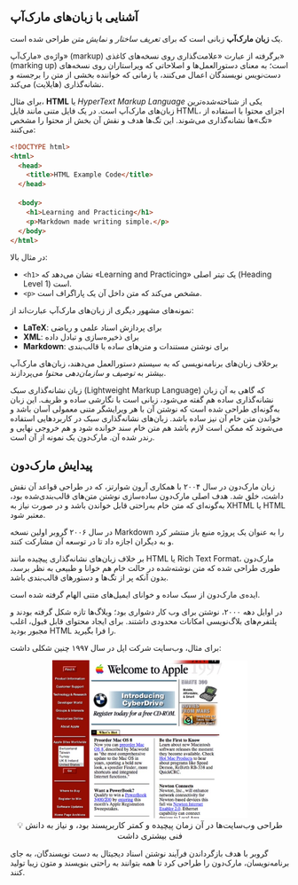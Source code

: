 ## آشنایی با زبان‌های مارک‌آپ

یک **زبان مارک‌آپ** زبانی است که برای _تعریف ساختار_ و _نمایش متن_ طراحی شده است.

واژه‌ی «مارک‌آپ» (markup) برگرفته از عبارت «علامت‌گذاری روی نسخه‌های کاغذی» (marking up) است؛ به معنای دستورالعمل‌ها و اصلاحاتی که ویراستاران روی نسخه‌های دست‌نویس نویسندگان اعمال می‌کنند، یا زمانی که خواننده بخشی از متن را برجسته و نشانه‌گذاری (هایلایت) می‌کند.

برای مثال، **HTML** یا _HyperText Markup Language_ یکی از شناخته‌شده‌ترین زبان‌های مارک‌آپ است. در یک فایل متنی مانند فایل HTML، اجزای محتوا با استفاده از «تگ»ها نشانه‌گذاری می‌شوند. این تگ‌ها هدف و نقش آن بخش از محتوا را مشخص می‌کنند:

```html
<!DOCTYPE html>
<html>
  <head>
    <title>HTML Example Code</title>
  </head>

  <body>
    <h1>Learning and Practicing</h1>
    <p>Markdown made writing simple.</p>
  </body>
</html>
```

در مثال بالا:

- `<h1>` نشان می‌دهد که «Learning and Practicing» یک تیتر اصلی (Heading Level 1) است.
- `<p>` مشخص می‌کند که متن داخل آن یک پاراگراف است.

نمونه‌های مشهور دیگری از زبان‌های مارک‌آپ عبارت‌اند از:

- **LaTeX**: برای پردازش اسناد علمی و ریاضی
- **XML**: برای ذخیره‌سازی و تبادل داده
- **Markdown**: برای نوشتن مستندات و متن‌های ساده با قالب‌بندی

برخلاف زبان‌های برنامه‌نویسی که به سیستم دستورالعمل می‌دهند، زبان‌های مارک‌آپ بیشتر به _توصیف و سازمان‌دهی محتوا_ می‌پردازند.

زبان نشانه‌گذاری سبک (Lightweight Markup Language) که گاهی به آن زبان نشانه‌گذاری ساده هم گفته می‌شود، زبانی است با نگارشی ساده و ظریف. این زبان به‌گونه‌ای طراحی شده است که نوشتن آن با هر ویرایشگر متنی معمولی آسان باشد و خواندن متن خام آن نیز ساده باشد. زبان‌های نشانه‌گذاری سبک در کاربردهایی استفاده می‌شوند که ممکن است لازم باشد هم متن خام سند خوانده شود و هم خروجی نهایی و رندر شده آن. مارک‌‌دون یک نمونه از آن است.

## پیدایش مارک‌دون

زبان مارک‌دون در سال ۲۰۰۴ با همکاری آرون شوارتز، که در طراحی قواعد آن نقش داشت، خلق شد. هدف اصلی مارک‌دون ساده‌سازی نوشتن متن‌های قالب‌بندی‌شده بود، به‌گونه‌ای که متن خام به‌راحتی قابل خواندن باشد و در صورت نیاز به XHTML یا HTML معتبر شود.

در سال ۲۰۰۶ گروبر اولین نسخه Markdown را به عنوان یک پروژه منبع باز منتشر کرد و به دیگران اجازه داد تا در توسعه آن مشارکت کنند.

بر خلاف زبان‌های نشانه‌گذاری پیچیده مانند HTML یا Rich Text Format، مارک‌دون طوری طراحی شده که متن نوشته‌شده در حالت خام هم خوانا و طبیعی به نظر برسد، بدون آنکه پر از تگ‌ها و دستورهای قالب‌بندی باشد.

ایده‌ی مارک‌دون از سبک ساده و خوانای ایمیل‌های متنی الهام گرفته شده است.

در اوایل دهه ۲۰۰۰، نوشتن برای وب کار دشواری بود؛ وبلاگ‌ها تازه شکل گرفته بودند و پلتفرم‌های بلاگ‌نویسی امکانات محدودی داشتند. برای ایجاد محتوای قابل قبول، اغلب مجبور بودید HTML را فرا بگیرید.

برای مثال، وب‌سایت شرکت اپل در سال ۱۹۹۷ چنین شکلی داشت:

<div style="text-align: center;">
  <img src="../files/Markdown/apples-old-website.jpg" alt="وبسایت اپل در اواخر دهه 90" title="وبسایت اپل در اواخر دهه 90"
    style="max-width: 70%; height: auto;">
  <figcaption style="font-size: 15px">💡 طراحی وب‌سایت‌ها در آن زمان پیچیده و کمتر کاربرپسند بود، و نیاز به دانش فنی بیشتری داشت</figcaption>
</div>

گروبر با هدف بازگرداندن فرآیند نوشتن اسناد دیجیتال به دست نویسندگان، به جای برنامه‌نویسان، مارک‌دون را طراحی کرد تا همه بتوانند به راحتی بنویسند و متون زیبا تولید کنند.
